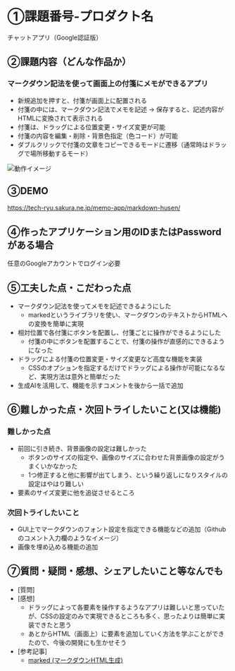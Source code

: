 # ①課題番号-プロダクト名

チャットアプリ（Google認証版）

## ②課題内容（どんな作品か）

### マークダウン記法を使って画面上の付箋にメモができるアプリ

- 新規追加を押すと、付箋が画面上に配置される
- 付箋の中には、マークダウン記法でメモを記述 → 保存すると、記述内容がHTMLに変換されて表示される
- 付箋は、ドラッグによる位置変更・サイズ変更が可能
- 付箋の内容を編集・削除・背景色指定（色コード）が可能
- ダブルクリックで付箋の文章をコピーできるモードに遷移（通常時はドラッグで場所移動するモード）

![動作イメージ](demo.png)

## ③DEMO

https://tech-ryu.sakura.ne.jp/memo-app/markdown-husen/

## ④作ったアプリケーション用のIDまたはPasswordがある場合

任意のGoogleアカウントでログイン必要

## ⑤工夫した点・こだわった点

- マークダウン記法を使ってメモを記述できるようにした
  - markedというライブラリを使い、マークダウンのテキストからHTMLへの変換を簡単に実現
- 相対位置で各付箋にボタンを配置し、付箋ごとに操作ができるようにした
  - 付箋の中にボタンを配置することで、付箋の操作が直感的にできるようになった
- ドラッグによる付箋の位置変更・サイズ変更など高度な機能を実装
  - CSSのオプションを指定するだけでドラッグによる操作が可能になるなど、実現方法は意外と簡単だった
- 生成AIを活用して、機能を示すコメントを後から一括で追加

## ⑥難しかった点・次回トライしたいこと(又は機能)

### 難しかった点

- 前回に引き続き、背景画像の設定は難しかった
  - ボタンのサイズの指定や、画像のサイズに合わせた背景画像の設定がうまくいかなかった
  - 1つ修正すると他に影響が出てしまう、という繰り返しになりスタイルの設定はやはり難しい
- 要素のサイズ変更に他を追従させるところ

### 次回トライしたいこと

- GUI上でマークダウンのフォント設定を指定できる機能などの追加（Githubのコメント入力欄のようなイメージ）
- 画像を埋め込める機能の追加
  
## ⑦質問・疑問・感想、シェアしたいこと等なんでも

- [質問]
- [感想]
  - ドラッグによって各要素を操作するようなアプリは難しいと思っていたが、CSSの設定のみで実現できるところも多く、思ったよりは簡単に実装できたと思う
  - あとからHTML（画面上）に要素を追加していく方法を学ぶことができたので、今後の開発にも生かせそう
- [参考記事]
  - [marked (マークダウンHTML生成)](https://github.com/markedjs/marked)